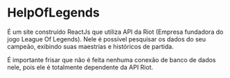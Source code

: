 # HelpOfLegends

É um site construído ReactJs que utiliza API da Riot (Empresa fundadora do jogo League Of Legends). Nele é possível pesquisar os dados do seu campeão, exibindo suas maestrias e históricos de partida.

É importante frisar que não é feita nenhuma conexão de banco de dados nele, pois ele é totalmente dependente da API Riot.
